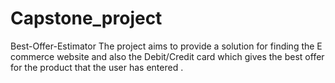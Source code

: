 # Capstone_project
Best-Offer-Estimator
The project aims to provide a solution for finding the E commerce website and also the Debit/Credit card which gives the best offer for the product that the user has entered .
